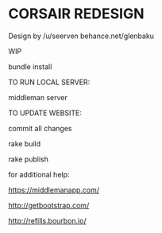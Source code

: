 # CORSAIR REDESIGN

Design by /u/seerven behance.net/glenbaku


WIP

bundle install

TO RUN LOCAL SERVER:

middleman server


TO UPDATE WEBSITE:

commit all changes

rake build

rake publish


for additional help:

https://middlemanapp.com/

http://getbootstrap.com/

http://refills.bourbon.io/
